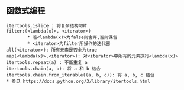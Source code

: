 ## 函数式编程
	itertools.islice : 将复杂结构切片
	filter:(<lambda(x)>, <iterator>)
			* 若<lambda(x)>为false则舍弃,否则保留
			* <iterator>为filter所操作的迭代器
	all(<iterator>): 所有元素是否全为true
	map(<lambda(x)>,<iterator>): 对<iterator>中所有的元素执行<lambda(x)>
	itertools.repeat(a) : 不断重复 a
	itertools.chain(a, b): 将 a 和 b 结合
	itertools.chain.from_iterable((a, b, c)): 将 a, b, c 结合
	* 参见 https://docs.python.org/3/library/itertools.html
